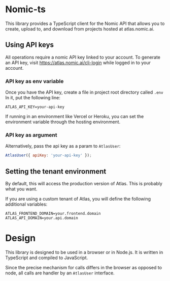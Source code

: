 # Nomic-ts

This library provides a TypeScript client for the Nomic API that
allows you to create, upload to, and download from projects
hosted at atlas.nomic.ai.

## Using API keys

All operations require a nomic API key linked to your account.
To generate an API key, visit https://atlas.nomic.ai/cli-login while logged in to your account.

### API key as env variable

Once you have the API key, create a file in project root directory called `.env`
In it, put the following line:

```
ATLAS_API_KEY=your-api-key
```

If running in an environment like Vercel or Heroku, you can set the environment variable through the hosting environment.

### API key as argument

Alternatively, pass the api key as a param to `AtlasUser`:

```js
AtlasUser({ apiKey: 'your-api-key' });
```

## Setting the tenant environment

By default, this will access the production version of Atlas. This is probably what you want.

If you are using a custom tenant of Atlas, you will define the following additional variables:

```
ATLAS_FRONTEND_DOMAIN=your.frontend.domain
ATLAS_API_DOMAIN=your.api.domain
```

# Design

This library is designed to be used in a browser or in Node.js. It is written in TypeScript and compiled to JavaScript.

Since the precise mechanism for calls differs in the browser as opposed to node,
all calls are handler by an `AtlasUser` interface.
